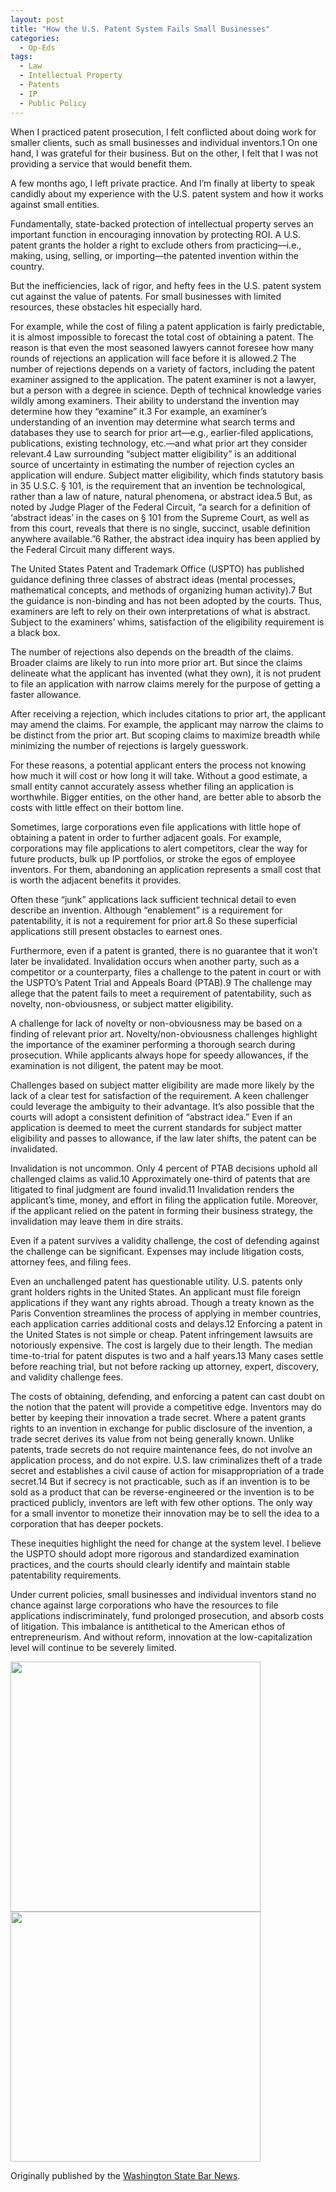 ```yaml
---
layout: post
title: "How the U.S. Patent System Fails Small Businesses"
categories:
  - Op-Eds
tags:
  - Law
  - Intellectual Property
  - Patents
  - IP
  - Public Policy
---
```



When I practiced patent prosecution, I felt conflicted about doing work for smaller clients, such as small businesses and individual inventors.1 On one hand, I was grateful for their business. But on the other, I felt that I was not providing a service that would benefit them.

A few months ago, I left private practice. And I’m finally at liberty to speak candidly about my experience with the U.S. patent system and how it works against small entities.

Fundamentally, state-backed protection of intellectual property serves an important function in encouraging innovation by protecting ROI. A U.S. patent grants the holder a right to exclude others from practicing—i.e., making, using, selling, or importing—the patented invention within the country.

But the inefficiencies, lack of rigor, and hefty fees in the U.S. patent system cut against the value of patents. For small businesses with limited resources, these obstacles hit especially hard.

For example, while the cost of filing a patent application is fairly predictable, it is almost impossible to forecast the total cost of obtaining a patent. The reason is that even the most seasoned lawyers cannot foresee how many rounds of rejections an application will face before it is allowed.2
The number of rejections depends on a variety of factors, including the patent examiner assigned to the application. The patent examiner is not a lawyer, but a person with a degree in science. Depth of technical knowledge varies wildly among examiners. Their ability to understand the invention may determine how they “examine” it.3 For example, an examiner’s understanding of an invention may determine what search terms and databases they use to search for prior art—e.g., earlier-filed applications, publications, existing technology, etc.—and what prior art they consider relevant.4
Law surrounding “subject matter eligibility” is an additional source of uncertainty in estimating the number of rejection cycles an application will endure. Subject matter eligibility, which finds statutory basis in 35 U.S.C. § 101, is the requirement that an invention be technological, rather than a law of nature, natural phenomena, or abstract idea.5 But, as noted by Judge Plager of the Federal Circuit, “a search for a definition of ‘abstract ideas’ in the cases on § 101 from the Supreme Court, as well as from this court, reveals that there is no single, succinct, usable definition anywhere available.”6 Rather, the abstract idea inquiry has been applied by the Federal Circuit many different ways.

The United States Patent and Trademark Office (USPTO) has published guidance defining three classes of abstract ideas (mental processes, mathematical concepts, and methods of organizing human activity).7 But the guidance is non-binding and has not been adopted by the courts. Thus, examiners are left to rely on their own interpretations of what is abstract. Subject to the examiners’ whims, satisfaction of the eligibility requirement is a black box.

The number of rejections also depends on the breadth of the claims. Broader claims are likely to run into more prior art. But since the claims delineate what the applicant has invented (what they own), it is not prudent to file an application with narrow claims merely for the purpose of getting a faster allowance.

After receiving a rejection, which includes citations to prior art, the applicant may amend the claims. For example, the applicant may narrow the claims to be distinct from the prior art. But scoping claims to maximize breadth while minimizing the number of rejections is largely guesswork.

For these reasons, a potential applicant enters the process not knowing how much it will cost or how long it will take. Without a good estimate, a small entity cannot accurately assess whether filing an application is worthwhile. Bigger entities, on the other hand, are better able to absorb the costs with little effect on their bottom line.

Sometimes, large corporations even file applications with little hope of obtaining a patent in order to further adjacent goals. For example, corporations may file applications to alert competitors, clear the way for future products, bulk up IP portfolios, or stroke the egos of employee inventors. For them, abandoning an application represents a small cost that is worth the adjacent benefits it provides.

Often these “junk” applications lack sufficient technical detail to even describe an invention. Although “enablement” is a requirement for patentability, it is not a requirement for prior art.8 So these superficial applications still present obstacles to earnest ones.

Furthermore, even if a patent is granted, there is no guarantee that it won’t later be invalidated. Invalidation occurs when another party, such as a competitor or a counterparty, files a challenge to the patent in court or with the USPTO’s Patent Trial and Appeals Board (PTAB).9 The challenge may allege that the patent fails to meet a requirement of patentability, such as novelty, non-obviousness, or subject matter eligibility.

A challenge for lack of novelty or non-obviousness may be based on a finding of relevant prior art. Novelty/non-obviousness challenges highlight the importance of the examiner performing a thorough search during prosecution. While applicants always hope for speedy allowances, if the examination is not diligent, the patent may be moot.

Challenges based on subject matter eligibility are made more likely by the lack of a clear test for satisfaction of the requirement. A keen challenger could leverage the ambiguity to their advantage. It’s also possible that the courts will adopt a consistent definition of “abstract idea.” Even if an application is deemed to meet the current standards for subject matter eligibility and passes to allowance, if the law later shifts, the patent can be invalidated.

Invalidation is not uncommon. Only 4 percent of PTAB decisions uphold all challenged claims as valid.10 Approximately one-third of patents that are litigated to final judgment are found invalid.11 Invalidation renders the applicant’s time, money, and effort in filing the application futile. Moreover, if the applicant relied on the patent in forming their business strategy, the invalidation may leave them in dire straits.

Even if a patent survives a validity challenge, the cost of defending against the challenge can be significant. Expenses may include litigation costs, attorney fees, and filing fees.

Even an unchallenged patent has questionable utility. U.S. patents only grant holders rights in the United States. An applicant must file foreign applications if they want any rights abroad. Though a treaty known as the Paris Convention streamlines the process of applying in member countries, each application carries additional costs and delays.12
Enforcing a patent in the United States is not simple or cheap. Patent infringement lawsuits are notoriously expensive. The cost is largely due to their length. The median time-to-trial for patent disputes is two and a half years.13 Many cases settle before reaching trial, but not before racking up attorney, expert, discovery, and validity challenge fees.

The costs of obtaining, defending, and enforcing a patent can cast doubt on the notion that the patent will provide a competitive edge. Inventors may do better by keeping their innovation a trade secret. Where a patent grants rights to an invention in exchange for public disclosure of the invention, a trade secret derives its value from not being generally known. Unlike patents, trade secrets do not require maintenance fees, do not involve an application process, and do not expire. U.S. law criminalizes theft of a trade secret and establishes a civil cause of action for misappropriation of a trade secret.14
But if secrecy is not practicable, such as if an invention is to be sold as a product that can be reverse-engineered or the invention is to be practiced publicly, inventors are left with few other options. The only way for a small inventor to monetize their innovation may be to sell the idea to a corporation that has deeper pockets.

These inequities highlight the need for change at the system level. I believe the USPTO should adopt more rigorous and standardized examination practices, and the courts should clearly identify and maintain stable patentability requirements.

Under current policies, small businesses and individual inventors stand no chance against large corporations who have the resources to file applications indiscriminately, fund prolonged prosecution, and absorb costs of litigation. This imbalance is antithetical to the American ethos of entrepreneurism. And without reform, innovation at the low-capitalization level will continue to be severely limited.  

<img src="https://user-images.githubusercontent.com/79613537/patentcosts.png" width="400">

<img src="https://user-images.githubusercontent.com/79613537/158696534-5a135e81-2fa8-400d-bc4b-ead0e1d2feeb.png" width="400">

Originally published by the [Washington State Bar News](https://wabarnews.org/2022/12/12/how-the-u-s-patent-system-fails-small-businesses/).
